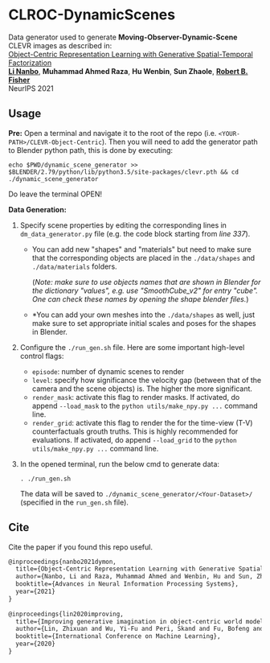 # CLROC-DynamicScenes  
Data generator used to generate **Moving-Observer-Dynamic-Scene** CLEVR images as described in:  
[Object-Centric Representation Learning with Generative Spatial-Temporal Factorization](https://arxiv.org/abs/2111.05393)  
[**Li Nanbo**](http://homepages.inf.ed.ac.uk/s1601283/), **Muhammad Ahmed Raza**, **Hu Wenbin**, **Sun Zhaole**, [**Robert B. Fisher**](https://homepages.inf.ed.ac.uk/rbf/)  
NeurIPS 2021  


## Usage  

**Pre:** Open a terminal and navigate it to the root of the repo (i.e. `<YOUR-PATH>/CLEVR-Object-Centric`). Then you will need to add the generator path to Blender python path, this is done by executing:  

``````
echo $PWD/dynamic_scene_generator >> $BLENDER/2.79/python/lib/python3.5/site-packages/clevr.pth && cd ./dynamic_scene_generator
``````
Do leave the terminal OPEN!
  

**Data Generation:**

1. Specify scene properties by editing the corresponding lines in `dm_data_generator.py` file (e.g. the code block starting from *line 337*). 

   * You can add new "shapes" and "materials" but need to make sure that the corresponding objects are placed in the `./data/shapes` and `./data/materials` folders. 

      (*Note: make sure to use objects names that are shown in Blender for the dictionary "values", e.g. use "SmoothCube_v2" for entry "cube". One can check these names by opening the shape blender files.*)

   * *You can add your own meshes into the `./data/shapes` as well, just make sure to set appropriate initial scales and poses for the shapes in Blender.   

     

2. Configure the `./run_gen.sh` file. Here are some important high-level control flags:

   * `episode`: number of dynamic scenes to render
   * `level`: specify how significance the velocity gap (between that of the camera and the scene objects) is. The higher the more significant. 
   * `render_mask`: activate this flag to render masks. If activated, do append `--load_mask` to the `python utils/make_npy.py ...` command line. 
   * `render_grid`: activate this flag to render the for the time-view (T-V) counterfactuals grouth truths. This is highly recommended for evaluations. If activated, do append `--load_grid` to the `python utils/make_npy.py ...` command line.


3. In the opened terminal, run the below cmd to generate data:

   ``````
   . ./run_gen.sh
   ``````
   The data will be saved to `./dynamic_scene_generator/<Your-Dataset>/` (specified in the `run_gen.sh` file). 
<!--    ``````
     dynamic_scene_generator/<Your-Dataset>/
         ├── <Your-Partition>-<Level>
         ├── <Your-Partition>-<Level>
         ├── ...
         └── scenes (meta info for disentanglement evaluations, scene#.json where one ".json" corresponds to multiple ".png" and ".npy"---one scene charges multiple observations)
   `````` -->
  

## Cite

Cite the paper if you found this repo useful.

```latex
@inproceedings{nanbo2021dymon,
  title={Object-Centric Representation Learning with Generative Spatial-Temporal Factorization},
  author={Nanbo, Li and Raza, Muhammad Ahmed and Wenbin, Hu and Sun, Zhaole and Fisher, Robert},
  booktitle={Advances in Neural Information Processing Systems},
  year={2021}
}
   
@inproceedings{lin2020improving,
  title={Improving generative imagination in object-centric world models},
  author={Lin, Zhixuan and Wu, Yi-Fu and Peri, Skand and Fu, Bofeng and Jiang, Jindong and Ahn, Sungjin},
  booktitle={International Conference on Machine Learning},
  year={2020}
}
```
